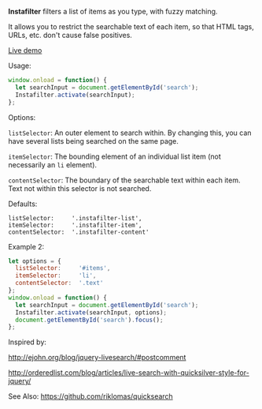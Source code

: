 **Instafilter** filters a list of items as you type, with fuzzy matching.

It allows you to restrict the searchable text of each item, so that HTML tags, URLs, etc. don't cause false positives.

[Live demo](http://heller.github.io/instafilter/garden.html)

Usage:
```javascript
window.onload = function() {
  let searchInput = document.getElementById('search');
  Instafilter.activate(searchInput);
};
```

Options:

`listSelector`: An outer element to search within. By changing this, you can have several lists being searched on the same page.

`itemSelector`: The bounding element of an individual list item (not necessarily an `li` element).

`contentSelector`: The boundary of the searchable text within each item. Text not within this selector is not searched.

Defaults:
```
listSelector:     '.instafilter-list',
itemSelector:     '.instafilter-item',
contentSelector:  '.instafilter-content'
```

Example 2:
```javascript
let options = {
  listSelector:     '#items',
  itemSelector:     'li',
  contentSelector:  '.text'
};
window.onload = function() {
  let searchInput = document.getElementById('search');
  Instafilter.activate(searchInput, options);
  document.getElementById('search').focus();
};
```

Inspired by:

http://ejohn.org/blog/jquery-livesearch/#postcomment

http://orderedlist.com/blog/articles/live-search-with-quicksilver-style-for-jquery/

See Also:
https://github.com/riklomas/quicksearch
